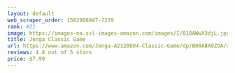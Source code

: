 ```yaml
---
layout: default 
﻿web_scraper_order: 1582906847-7239
rank: #21
image: https://images-na.ssl-images-amazon.com/images/I/81OAWwX3djL.jpg
title: Jenga Classic Game
url: https://www.amazon.com/Jenga-A2120EU4-Classic-Game/dp/B00ABA0ZOA/ref=zg_mw_toys-and-games_21?_encoding=UTF8&psc=1&refRID=CQ1QRMJJW1ED0E69BGRT
reviews: 4.8 out of 5 stars
price: $7.99 
---
```

